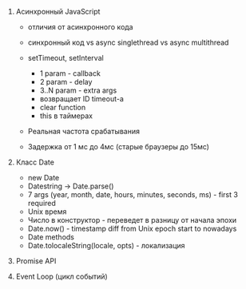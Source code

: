 1. Асинхронный JavaScript
    - отличия от асинхронного кода
    - синхронный код vs async singlethread vs async multithread
    - setTimeout, setInterval
        - 1 param - callback
        - 2 param - delay
        - 3..N param - extra args
        - возвращает ID timeout-а
        - clear function
        - this в таймерах

    - Реальная частота срабатывания
    - Задержка от 1 мс до 4мс (старые браузеры до 15мс)

2. Класс Date
     - new Date
     - Datestring -> Date.parse()
     - 7 args (year, month, date, hours, minutes, seconds, ms) - first 3 required
     - Unix время
     - Число в конструктор - переведет в разницу от начала эпохи
     - Date.now() - timestamp diff from Unix epoch start to nowadays
     - Date methods
     - Date.tolocaleString(locale, opts) - локализация

3. Promise API

4. Event Loop (цикл событий)